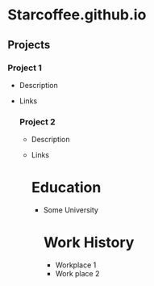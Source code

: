# Starcoffee.github.io

## Projects
### Project 1
- Description
- Links

  ### Project 2
  - Description
  - Links

    # Education
    - Some University

      # Work History
      - Workplace 1
      - Work place 2
